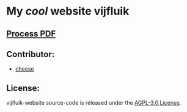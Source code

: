 # My ***cool*** website vijfluik

## [Process PDF](https://github.com/DeanLemans/vijfluik-website/releases/tag/PDF)

## Contributor:
- [cheese](https://github.com/DeanLemans)

## License:

vijfluik-website source-code is released under the [AGPL-3.0 License](https://www.gnu.org/licenses/agpl-3.0.html).
